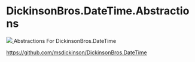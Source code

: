 # DickinsonBros.DateTime.Abstractions
<a href="https://www.nuget.org/packages/DickinsonBros.DateTime.Abstractions/">
    <img src="https://img.shields.io/nuget/v/DickinsonBros.DateTime.Abstractions">
</a>
Abstractions For DickinsonBros.DateTime

https://github.com/msdickinson/DickinsonBros.DateTime
